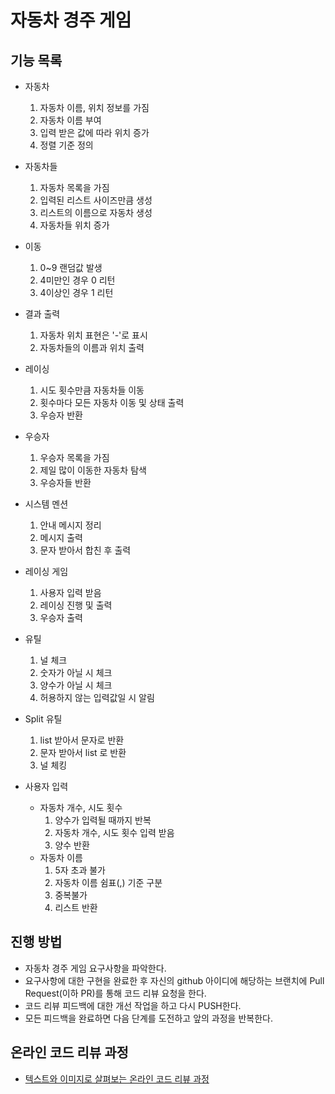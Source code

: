 # 자동차 경주 게임

## 기능 목록
- 자동차
  1. 자동차 이름, 위치 정보를 가짐
  2. 자동차 이름 부여
  3. 입력 받은 값에 따라 위치 증가
  4. 정렬 기준 정의

- 자동차들
  1. 자동차 목록을 가짐
  2. 입력된 리스트 사이즈만큼 생성
  3. 리스트의 이름으로 자동차 생성
  4. 자동차들 위치 증가

- 이동
  1. 0~9 랜덤값 발생
  2. 4미만인 경우 0 리턴
  3. 4이상인 경우 1 리턴

- 결과 출력
  1. 자동차 위치 표현은 '-'로 표시
  2. 자동차들의 이름과 위치 출력

- 레이싱
  1. 시도 횟수만큼 자동차들 이동
  2. 횟수마다 모든 자동차 이동 및 상태 출력
  3. 우승자 반환

- 우승자
  1. 우승자 목록을 가짐
  2. 제일 많이 이동한 자동차 탐색
  3. 우승자들 반환

- 시스템 멘션
  1. 안내 메시지 정리
  2. 메시지 출력
  3. 문자 받아서 합친 후 출력

- 레이싱 게임
  1. 사용자 입력 받음
  2. 레이싱 진행 및 출력
  3. 우승자 출력

- 유틸
  1. 널 체크
  2. 숫자가 아닐 시 체크
  3. 양수가 아닐 시 체크
  4. 허용하지 않는 입력값일 시 알림

- Split 유틸
  1. list 받아서 문자로 반환
  2. 문자 받아서 list 로 반환
  3. 널 체킹

- 사용자 입력
  - 자동차 개수, 시도 횟수
    1. 양수가 입력될 때까지 반복
    2. 자동차 개수, 시도 횟수 입력 받음
    3. 양수 반환
  - 자동차 이름
    1. 5자 초과 불가
    2. 자동차 이름 쉼표(,) 기준 구분
    3. 중복불가
    4. 리스트 반환


## 진행 방법
* 자동차 경주 게임 요구사항을 파악한다.
* 요구사항에 대한 구현을 완료한 후 자신의 github 아이디에 해당하는 브랜치에 Pull Request(이하 PR)를 통해 코드 리뷰 요청을 한다.
* 코드 리뷰 피드백에 대한 개선 작업을 하고 다시 PUSH한다.
* 모든 피드백을 완료하면 다음 단계를 도전하고 앞의 과정을 반복한다.

## 온라인 코드 리뷰 과정
* [텍스트와 이미지로 살펴보는 온라인 코드 리뷰 과정](https://github.com/next-step/nextstep-docs/tree/master/codereview)